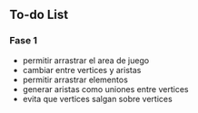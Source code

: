 ## To-do List 

### Fase 1

* permitir arrastrar el area de juego
* cambiar entre vertices y aristas
* permitir arrastrar elementos
* generar aristas como uniones entre vertices
* evita que vertices salgan sobre vertices
